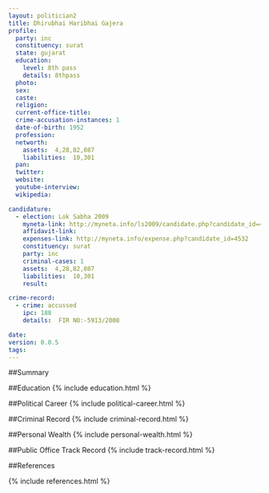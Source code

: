 ```yaml
---
layout: politician2
title: Dhirubhai Haribhai Gajera
profile: 
  party: inc
  constituency: surat
  state: gujarat
  education: 
    level: 8th pass
    details: 8thpass
  photo: 
  sex: 
  caste: 
  religion: 
  current-office-title: 
  crime-accusation-instances: 1
  date-of-birth: 1952
  profession: 
  networth: 
    assets:  4,28,82,087
    liabilities:  10,301
  pan: 
  twitter: 
  website: 
  youtube-interview: 
  wikipedia: 

candidature: 
  - election: Lok Sabha 2009
    myneta-link: http://myneta.info/ls2009/candidate.php?candidate_id=4532
    affidavit-link: 
    expenses-link: http://myneta.info/expense.php?candidate_id=4532
    constituency: surat 
    party: inc
    criminal-cases: 1
    assets:  4,28,82,087
    liabilities:  10,301
    result:  

crime-record: 
  - crime: accussed
    ipc: 188
    details:  FIR NO:-5913/2008  

date: 
version: 0.0.5
tags: 
---
```

##Summary


##Education
{% include education.html %}


##Political Career
{% include political-career.html %}


##Criminal Record
{% include criminal-record.html %}


##Personal Wealth
{% include personal-wealth.html %}


##Public Office Track Record
{% include track-record.html %}


##References


{% include references.html %}